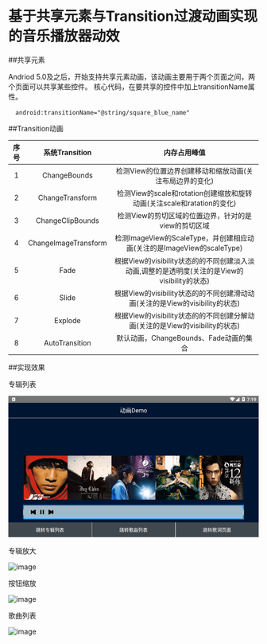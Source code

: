 # 基于共享元素与Transition过渡动画实现的音乐播放器动效

##共享元素

Andriod 5.0及之后，开始支持共享元素动画，该动画主要用于两个页面之间，两个页面可以共享某些控件。
核心代码，在要共享的控件中加上transitionName属性。
```
  android:transitionName="@string/square_blue_name"
```

##Transition动画

| 序号        | 系统Transition          | 内存占用峰值  |
| :-------: |:-------------:| :-----:| 
| 1    | ChangeBounds | 检测View的位置边界创建移动和缩放动画(关注布局边界的变化) |
| 2    | ChangeTransform| 检测View的scale和rotation创建缩放和旋转动画(关注scale和ratation的变化) |  
| 3 | ChangeClipBounds|    检测View的剪切区域的位置边界，针对的是view的剪切区域|
| 4 | ChangeImageTransform|    检测ImageView的ScaleType，并创建相应动画(关注的是ImageView的scaleType)|
| 5 | Fade|    根据View的visibility状态的的不同创建淡入淡动画,调整的是透明度(关注的是View的visibility的状态)|
| 6 | Slide|    根据View的visibility状态的的不同创建滑动动画(关注的是View的visibility的状态)|
| 7 | Explode|    根据View的visibility状态的的不同创建分解动画(关注的是View的visibility的状态)|
| 8 | AutoTransition|    默认动画，ChangeBounds、Fade动画的集合|

##实现效果

专辑列表

![image](https://github.com/YangHaoyi/Client_AnimationTest/blob/main/app/gif/%E4%B8%93%E8%BE%91%E5%88%97%E8%A1%A8.gif)

专辑放大

![image](https://github.com/YangHaoyi/Client_AnimationTest/blob/main/app/gif/%E4%B8%93%E8%BE%91%E6%94%BE%E5%A4%A7.gif)

按钮缩放

![image](https://github.com/YangHaoyi/Client_AnimationTest/blob/main/app/gif/%E6%8C%89%E9%92%AE%E7%BC%A9%E6%94%BE.gif)

歌曲列表

![image](https://github.com/YangHaoyi/Client_AnimationTest/blob/main/app/gif/%E6%AD%8C%E6%9B%B2%E5%88%97%E8%A1%A8.gif)

